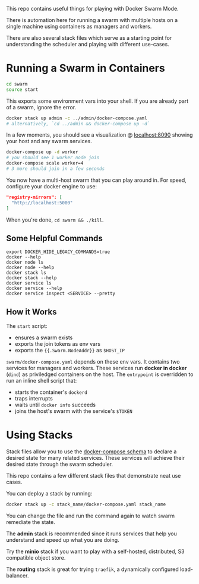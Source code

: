 This repo contains useful things for playing with Docker Swarm Mode.

There is automation here for running a swarm with multiple hosts on a single machine using containers as managers and workers.

There are also several stack files which serve as a starting point for understanding the scheduler and playing with different use-cases.


# Running a Swarm in Containers
```bash
cd swarm
source start
```
This exports some environment vars into your shell.
If you are already part of a swarm, ignore the error.
```bash
docker stack up admin -c ../admin/docker-compose.yaml
# alternatively, `cd ../admin && docker-compose up -d`
```
In a few moments, you should see a visualization @ [localhost:8090](http://localhost:8090) showing your host and any swarm services.
```bash
docker-compose up -d worker
# you should see 1 worker node join
docker-compose scale worker=4
# 3 more should join in a few seconds
```
You now have a multi-host swarm that you can play around in.
For speed, configure your docker engine to use:
```json
"registry-mirrors": [
  "http://localhost:5000"
]
```
When you're done, `cd swarm && ./kill`.

## Some Helpful Commands
```
export DOCKER_HIDE_LEGACY_COMMANDS=true
docker --help
docker node ls
docker node --help
docker stack ls
docker stack --help
docker service ls
docker service --help
docker service inspect <SERVICE> --pretty
```

## How it Works
The `start` script:
- ensures a swarm exists
- exports the join tokens as env vars
- exports the `{{.Swarm.NodeAddr}}` as `$HOST_IP`

`swarm/docker-compose.yaml` depends on these env vars.
It contains two services for managers and workers.
These services run **docker in docker** (`dind`) as priviledged containers on the host.
The `entrypoint` is overridden to run an inline shell script that:
- starts the container's `dockerd`
- traps interrupts
- waits until `docker info` succeeds
- joins the host's swarm with the service's `$TOKEN`


# Using Stacks
Stack files allow you to use the [docker-compose schema](https://docs.docker.com/compose/compose-file/) to declare a desired state for many related services.
These services will achieve their desired state through the swarm scheduler.

This repo contains a few different stack files that demonstrate neat use cases.

You can deploy a stack by running:
```bash
docker stack up -c stack_name/docker-compose.yaml stack_name
```
You can change the file and run the command again to watch swarm remediate the state.

The **admin** stack is recommended since it runs services that help you understand and speed up what you are doing.

Try the **minio** stack if you want to play with a self-hosted, distributed, S3 compatible object store.

The **routing** stack is great for trying `traefik`, a dynamically configured load-balancer.